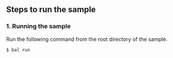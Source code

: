 ## Steps to run the sample

### 1. Running the sample
Run the following command from the root directory of the sample.
```sh
$ bal run
```